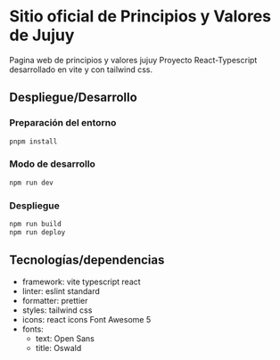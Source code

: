 # Sitio oficial de Principios y Valores de Jujuy

Pagina web de principios y valores jujuy Proyecto React-Typescript desarrollado en vite y con tailwind css.

## Despliegue/Desarrollo

### Preparación del entorno

```cmd
pnpm install
```

### Modo de desarrollo

```cmd
npm run dev
```

### Despliegue

```cmd
npm run build
npm run deploy
```

## Tecnologías/dependencias

- framework: vite typescript react
- linter: eslint standard
- formatter: prettier
- styles: tailwind css
- icons: react icons Font Awesome 5
- fonts:
  - text: Open Sans
  - title: Oswald
